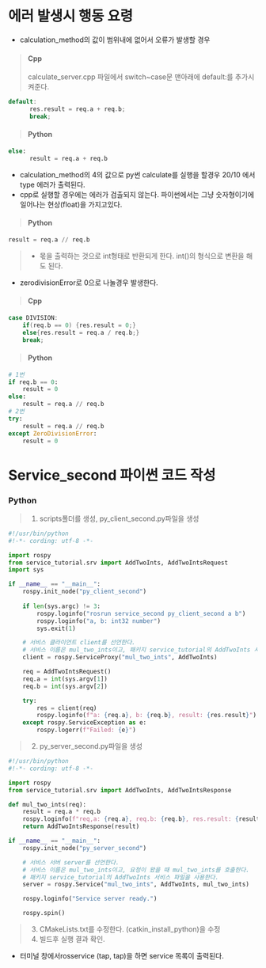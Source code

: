 # 에러 발생시 행동 요령
* calculation_method의 값이 범위내에 없어서 오류가 발생할 경우

> #### Cpp
> calculate_server.cpp 파일에서 switch~case문 맨아래에 default:를 추가시켜준다.
```cpp
default:
      res.result = req.a + req.b;
      break;
```

> #### Python
```python
else:
      result = req.a + req.b
```

* calculation_method의 4의 값으로 py썬 calculate를 실행을 할경우 20/10 에서 type 에러가 출력된다.
* cpp로 실행할 경우에는 에러가 검출되지 않는다. 파이썬에서는 그냥 숫자형이기에 일어나는 현상(float)을 가지고있다.

> #### Python
```python
result = req.a // req.b
```

> * 몫을 출력하는 것으로 int형태로 반환되게 한다. int()의 형식으로 변환을 해도 된다.

* zerodivisionError로 0으로 나눌경우 발생한다.

> #### Cpp
```cpp
case DIVISION:
    if(req.b == 0) {res.result = 0;}
    else{res.result = req.a / req.b;}
    break;
```

> #### Python
```python
# 1번
if req.b == 0:
    result = 0
else:
    result = req.a // req.b
# 2번
try:
    result = req.a // req.b
except ZeroDivisionError:
    result = 0
```

# Service_second 파이썬 코드 작성

### Python
> 1. scripts폴더를 생성, py_client_second.py파일을 생성

```python
#!/usr/bin/python
#!-*- cording: utf-8 -*-

import rospy
from service_tutorial.srv import AddTwoInts, AddTwoIntsRequest
import sys

if __name__ == "__main__":
    rospy.init_node("py_client_second")
    
    if len(sys.argc) != 3:
        rospy.loginfo("rosrun service_second py_client_second a b")
        rospy.loginfo("a, b: int32 number")
        sys.exit(1)

    # 서비스 클라이언트 client를 선언한다.
    # 서비스 이름은 mul_two_ints이고, 패키지 service_tutorial의 AddTwoInts 서비스 파일을 사용한다.
    client = rospy.ServiceProxy("mul_two_ints", AddTwoInts)

    req = AddTwoIntsRequest()
    req.a = int(sys.argv[1])
    req.b = int(sys.argv[2])

    try:
        res = client(req)
        rospy.loginfo(f"a: {req.a}, b: {req.b}, result: {res.result}")
    except rospy.ServiceException as e:
        rospy.logerr(f"Failed: {e}")
```

> 2. py_server_second.py파일을 생성

```python
#!/usr/bin/python
#!-*- cording: utf-8 -*-

import rospy
from service_tutorial.srv import AddTwoInts, AddTwoIntsResponse

def mul_two_ints(req):
    result = req.a * req.b
    rospy.loginfo(f"req,a: {req.a}, req.b: {req.b}, res.result: {result}")
    return AddTwoIntsResponse(result)

if __name__ == "__main__":
    rospy.init_node("py_server_second")

    # 서비스 서버 server를 선언한다.
    # 서비스 이름은 mul_two_ints이고, 요청이 왔을 때 mul_two_ints를 호출한다.
    # 패키지 service_tutorial의 AddTwoInts 서비스 파일을 사용한다.
    server = rospy.Service("mul_two_ints", AddTwoInts, mul_two_ints)

    rospy.loginfo("Service server ready.")

    rospy.spin()
```

> 3. CMakeLists.txt를 수정한다. (catkin_install_python)을 수정
> 4. 빌드후 실행 결과 확인.

* 터미널 창에서rosservice (tap, tap)을 하면 service 목록이 출력된다.












